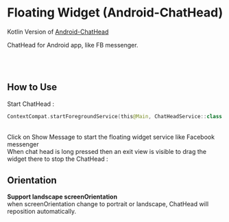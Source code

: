 Floating Widget (Android-ChatHead)
===========

Kotlin Version of [Android-ChatHead](https://github.com/henrychuangtw/Android-ChatHead)


ChatHead for Android app, like FB messenger.

<br/><br/>

How to Use
-----------
Start ChatHead :
```Kotlin
ContextCompat.startForegroundService(this@Main, ChatHeadService::class.java)
```
<br/>
Click on Show Message to start the floating widget service like Facebook messenger

<br/>
When chat head is long pressed then an exit view is visible to drag the widget there to stop the ChatHead :<br/>

Orientation
-----------
**Support landscape screenOrientation**<br/>
when screenOrientation change to portrait or landscape, ChatHead will reposition automatically.
<br/>

